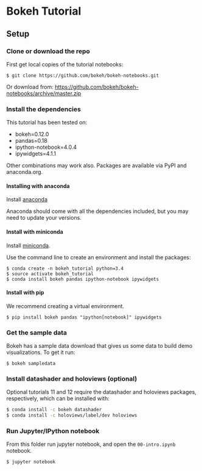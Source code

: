 # Bokeh Tutorial

## Setup

### Clone or download the repo
First get local copies of the tutorial notebooks:

```
$ git clone https://github.com/bokeh/bokeh-notebooks.git
```

Or download from: https://github.com/bokeh/bokeh-notebooks/archive/master.zip

### Install the dependencies

This tutorial has been tested on:
* bokeh=0.12.0
* pandas=0.18
* ipython-notebook=4.0.4
* ipywidgets=4.1.1

Other combinations may work also. Packages are available via PyPI and anaconda.org.

#### Installing with anaconda

Install [anaconda](http://continuum.io/downloads)

Anaconda should come with all the dependencies included, but you may need to update your versions.

#### Install with miniconda

Install [miniconda](http://conda.pydata.org/miniconda.html).

Use the command line to create an environment and install the packages:

```
$ conda create -n bokeh_tutorial python=3.4
$ source activate bokeh_tutorial
$ conda install bokeh pandas ipython-notebook ipywidgets
```

#### Install with pip

We recommend creating a virtual environment.

```
$ pip install bokeh pandas "ipython[notebook]" ipywidgets
```

### Get the sample data

Bokeh has a sample data download that gives us some data to build demo visualizations. To get
it run:

```
$ bokeh sampledata
```

### Install datashader and holoviews (optional)

Optional tutorials 11 and 12 require the datashader and holoviews packages,
respectively, which can be installed with:

```bash
$ conda install -c bokeh datashader
$ conda install -c holoviews/label/dev holoviews
```

### Run Jupyter/IPython notebook

From this folder run jupyter notebook, and open the `00-intro.ipynb` notebook.

```
$ jupyter notebook
```

